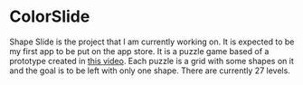# ColorSlide
Shape Slide is the project that I am currently working on.  It is expected to be my first app to be put on the app store. It is a puzzle game based of a prototype created in [this video](https://www.youtube.com/watch?v=IxEg_Dr2utc). Each puzzle is a grid with some shapes on it and the goal is to be left with only one shape. There are currently 27 levels.  
